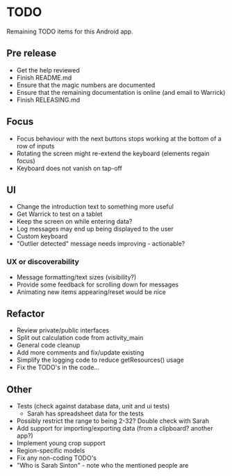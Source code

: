 # TODO

Remaining TODO items for this Android app.

## Pre release

- Get the help reviewed
- Finish README.md
- Ensure that the magic numbers are documented
- Ensure that the remaining documentation is online (and email to Warrick)
- Finish RELEASING.md


## Focus ##

- Focus behaviour with the next buttons stops working at the bottom of a row
  of inputs
- Rotating the screen might re-extend the keyboard (elements regain focus)
- Keyboard does not vanish on tap-off


## UI

- Change the introduction text to something more useful
- Get Warrick to test on a tablet
- Keep the screen on while entering data?
- Log messages may end up being displayed to the user
- Custom keyboard
- "Outlier detected" message needs improving - actionable?

### UX or discoverability

- Message formatting/text sizes (visibility?)
- Provide some feedback for scrolling down for messages
- Animating new items appearing/reset would be nice


## Refactor

- Review private/public interfaces
- Split out calculation code from activity_main
- General code cleanup
- Add more comments and fix/update existing
- Simplify the logging code to reduce getResources() usage
- Fix the TODO's in the code...


## Other

- Tests (check against database data, unit and ui tests)
  - Sarah has spreadsheet data for the tests
- Possibly restrict the range to being 2-32? Double check with Sarah
- Add support for importing/exporting data (from a clipboard? another app?)
- Implement young crop support
- Region-specific models
- Fix any non-coding TODO's
- "Who is Sarah Sinton" - note who the mentioned people are
